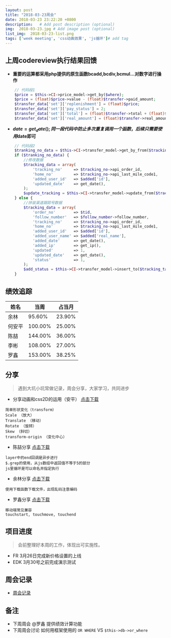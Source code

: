 ```yaml
---
layout: post
title: "2018-03-23周会"
date: 2018-03-23 23:22:20 +0800
description:   # Add post description (optional)
img:  2018-03-23.jpg # Add image post (optional)
list_img:  2018-03-23-list.png
tags: ['week meeting', 'css动画效果', 'js循环']# add tag
---
```

## 上周codereview执行结果回馈
* **重要的运算都采用php提供的原生函数bcadd,bcdiv,bcmul...对数字进行操作**

```php
    // 代码段1
    $price = $this->CI->price_model->get_by($where);
    $price = (float)$price->value - (float)$transfer->paid_amount;
    $transfer_data['set']['replenishment'] = (float)$price;
    $transfer_data['set']['pay_status'] = 2;
    $transfer_data['set']['total'] = (float)$transfer->total + (float)$price;
    $transfer_data['set']['real_amount'] = (float)$transfer->real_amount + (float)$price;
```

* **$date = get_date(); 同一段代码中防止多次重复调用一个函数，后续只需要使用$date即可**

```php
    // 代码段2
    $tranking_no_data = $this->CI->transfer_model->get_by_from($tracking_table_name, $where_tracking);
    if ($tranking_no_data) {
        //修改数据
        $tracking_data = array(
            'tracking_no'     => $tracking_no->api_order_id,
            'home_no'         => $tracking_no->api_last_mile_code1,
            'added_user_id'   => $added['id'],
            'updated_date'    => get_date(),
        );
        $update_tracking = $this->CI->transfer_model->update_from($tracking_table_name, $where_tracking, $tracking_data);
    } else {
        //拼装渠道跟踪号数据
        $tracking_data = array(
            'order_no'        => $tid,
            'follow_number'   => $follow_number->follow_number,
            'tracking_no'     => $tracking_no->api_order_id,
            'home_no'         => $tracking_no->api_last_mile_code1,
            'added_user_id'   => $added['id'],
            'added_user_name' => $added['real_name'],
            'added_date'      => get_date(),
            'added_ip'        => get_ip(),
            'updated'         => 1,
            'updated_date'    => get_date(),
            'status'          => 1,
        );
        $add_status = $this->CI->transfer_model->insert_to($tracking_table_name, $tracking_data);
    }
```

## 绩效追踪
|  姓名  |   当周  | 占当月 |
|--------|--------|--------|
| 余林   | 95.60%  | 23.90%|
| 何安平 | 100.00% | 25.00%|
| 陈喆   | 144.00% | 36.00%|
| 李彬   | 108.00% | 27.00%|
| 罗鑫   | 153.00% | 38.25%|


## 分享
> 遇到大坑小坑常做记录，周会分享，大家学习，共同进步

* 分享动画和css2D的运用（安平） <a href="../assets/attchment/2018-03-23/anping_share.zip" >点击下载</a>

```
简单形状变化（transform）
Scale （放大）
Translate （移动）
Rotate （旋转）
Skew （斜切）
transform-origin （变化中心）
```

* 陈喆分享 <a href="../assets/attchment/2018-03-23/chenzhe_share.rar" >点击下载</a>

```
layer中的end回调是异步进行
$.grep的使用，从js数组中返回值不等于5的部分
js里循环是可以命名并指定执行
```

* 余林分享 <a href="../assets/attchment/2018-03-23/yulin_share.docx" >点击下载</a>

```
使用下载函数下载文件，出现乱码注意编码
```

* 罗鑫分享 <a href="../assets/attchment/2018-03-23/luoxin_share.docx" >点击下载</a>

```
移动端常见兼容
touchstart, touchmove, touchend
```


## 项目进度
> 会前整理好本周的工作，体现出可实施性。

* FR 3月26日完成新价格设置的上线
* EDK 3月30号之前完成演示测试



## 周会记录
* <a href="../assets/attchment/2018-03-23/mk_content.docx" download="周会记录.docx">周会记录</a>



## 备注
* 下周周会 @罗鑫 提供绩效计算功能
* 下周周会讨论 如何用框架使用的 `OR WHERE` VS `$this->db->or_where`





